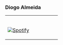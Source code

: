 ### Diogo Almeida
<table width="100%"> 
  <tr>
  <td width="50%">

&nbsp; <br> [![Spotify](https://novatorem-6udbseslu-twisteddi84.vercel.app/api/spotify?background_color=0d1117)](https://open.spotify.com/user/diogoalmeida84)

  </td>
  </tr>
</table>

<!--
**twisteddi84/twisteddi84** is a ✨ _special_ ✨ repository because its `README.md` (this file) appears on your GitHub profile.

Here are some ideas to get you started:

- 🔭 I’m currently working on ...
- 🌱 I’m currently learning ...
- 👯 I’m looking to collaborate on ...
- 🤔 I’m looking for help with ...
- 💬 Ask me about ...
- 📫 How to reach me: ...
- 😄 Pronouns: ...
- ⚡ Fun fact: ...
-->
